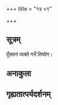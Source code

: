 +++
title = "१४ ०९"

+++
## सूत्रम्
पुँसवनं व्यक्ते गर्भे तिष्येण।
## अनाकुला

## गृह्यतात्पर्यदर्शनम्


